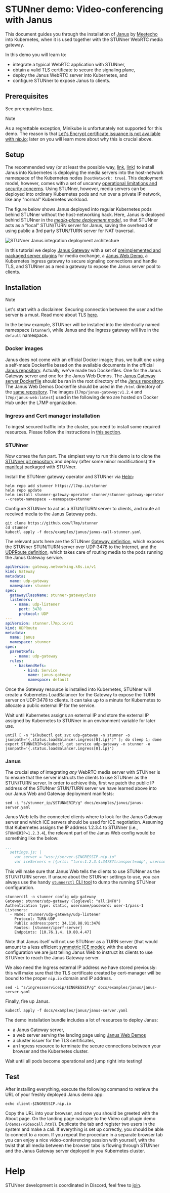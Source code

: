 # STUNner demo: Video-conferencing with Janus

This document guides you through the installation of [Janus](https://janus.conf.meetecho.com/) by [Meetecho](https://www.meetecho.com/en/) into Kubernetes, when it is used together with the STUNner WebRTC media gateway.

In this demo you will learn to:

- integrate a typical WebRTC application with STUNner,
- obtain a valid TLS certificate to secure the signaling plane,
- deploy the Janus WebRTC server into Kubernetes, and
- configure STUNner to expose Janus to clients.

## Prerequisites

See prerequisites [here](../../INSTALL.md#prerequisites).

> [!NOTE]
>
> As a regrettable exception, Minikube is unfortunately not supported for this demo. The reason is that [Let's Encrypt certificate issuance is not available with nip.io](https://medium.com/@EmiiKhaos/there-is-no-possibility-that-you-can-get-lets-encrypt-certificate-with-nip-io-7483663e0c1b); later on you will learn more about why this is crucial above.

## Setup

The recommended way (or at least the possible way, [link](https://janus.discourse.group/t/janus-with-kubernetes-demystifying-the-myths/938), [link](https://bugraoz93.medium.com/active-passive-highly-availability-janus-gateway-on-kubernetes-2189256e5525)) to install Janus into Kubernetes is deploying the media servers into the host-network namespace of the Kubernetes nodes (`hostNetwork: true`). This deployment model, however, comes with a set of uncanny [operational limitations and security concerns](../../WHY.md). Using STUNner, however, media servers can be deployed into ordinary Kubernetes pods and run over a private IP network, like any "normal" Kubernetes workload.

The figure below shows Janus deployed into regular Kubernetes pods behind STUNner without the host-networking hack. Here, Janus is deployed behind STUNner in the [*media-plane deployment model*](../../DEPLOYMENT.md), so that STUNner acts as a "local" STUN/TURN server for Janus, saving the overhead of using public a 3rd party STUN/TURN server for NAT traversal.

![STUNner Janus integration deployment architecture](../../img/stunner_janus_arch.svg)

In this tutorial we deploy [Janus Gateway](https://github.com/meetecho/janus-gateway/tree/master) with a set of [preimplemented and packaged server plugins](https://janus.conf.meetecho.com/docs/pluginslist.html) for media exchange, a [Janus Web Demo](https://github.com/meetecho/janus-gateway/tree/master/html), a Kubernetes Ingress gateway to secure signaling connections and handle TLS, and STUNner as a media gateway to expose the Janus server pool to clients.

## Installation

> [!NOTE]
>
> Let's start with a disclaimer. Securing connection between the user and the server is a must. Read more about TLS [here](../TLS.md).

In the below example, STUNner will be installed into the identically named namespace (`stunner`), while Janus and the Ingress gateway will live in the `default` namespace.

### Docker images

Janus does not come with an official Docker image; thus, we built one using a self-made Dockerfile based on the available documents in the official [Janus repository](https://github.com/meetecho/janus-gateway). Actually, we've made two Dockerfiles. One for the Janus Gateway server and one for the Janus Web Demos. The [Janus Gateway server Dockerfile](./DOCKERFILE-janus-gateway) should be ran in the root directory of the [Janus repository](https://github.com/meetecho/janus-gateway). The Janus Web Demos Dockerfile should be used in the `/html` directory of the [same repository](https://github.com/meetecho/janus-gateway/tree/master/html). The images (`l7mp/janus-gateway:v1.2.4` and `l7mp/janus-web:latest`) used in the following demo are hosted on Docker Hub under the L7MP organization.

### Ingress and Cert manager installation

To ingest secured traffic into the cluster, you need to install some required resources. Please follow the instructions in [this section](../TLS.md#installation).

### STUNner

Now comes the fun part. The simplest way to run this demo is to clone the [STUNner git repository](https://github.com/l7mp/stunner) and deploy (after some minor modifications) the [manifest](janus-server.yaml) packaged with STUNner.

Install the STUNner gateway operator and STUNner via [Helm](https://github.com/l7mp/stunner-helm):

```console
helm repo add stunner https://l7mp.io/stunner
helm repo update
helm install stunner-gateway-operator stunner/stunner-gateway-operator --create-namespace --namespace=stunner
```

Configure STUNner to act as a STUN/TURN server to clients, and route all received media to the Janus Gateway pods.

```console
git clone https://github.com/l7mp/stunner
cd stunner
kubectl apply -f docs/examples/janus/janus-call-stunner.yaml
```

The relevant parts here are the STUNner [Gateway definition](../../GATEWAY.md#gateway), which exposes the STUNner STUN/TURN server over UDP:3478 to the Internet, and the [UDPRoute definition](../../GATEWAY.md#udproute), which takes care of routing media to the pods running the Janus Gateway service.

```yaml
apiVersion: gateway.networking.k8s.io/v1
kind: Gateway
metadata:
  name: udp-gateway
  namespace: stunner
spec:
  gatewayClassName: stunner-gatewayclass
  listeners:
    - name: udp-listener
      port: 3478
      protocol: UDP
---
apiVersion: stunner.l7mp.io/v1
kind: UDPRoute
metadata:
  name: janus
  namespace: stunner
spec:
  parentRefs:
    - name: udp-gateway
  rules:
    - backendRefs:
        - kind: Service
          name: janus-gateway
          namespace: default
```

Once the Gateway resource is installed into Kubernetes, STUNner will create a Kubernetes LoadBalancer for the Gateway to expose the TURN server on UDP:3478 to clients. It can take up to a minute for Kubernetes to allocate a public external IP for the service.

Wait until Kubernetes assigns an external IP and store the external IP assigned by Kubernetes to
STUNner in an environment variable for later use.

```console
until [ -n "$(kubectl get svc udp-gateway -n stunner -o jsonpath='{.status.loadBalancer.ingress[0].ip}')" ]; do sleep 1; done
export STUNNERIP=$(kubectl get service udp-gateway -n stunner -o jsonpath='{.status.loadBalancer.ingress[0].ip}')
```

### Janus

The crucial step of integrating *any* WebRTC media server with STUNner is to ensure that the server instructs the clients to use STUNner as the STUN/TURN server. In order to achieve this, first we patch the public IP address of the STUNner STUN/TURN server we have learned above into our Janus Web and Gateway deployment manifests:

```console
sed -i "s/stunner_ip/$STUNNERIP/g" docs/examples/janus/janus-server.yaml
```

Janus Web tells the connected clients where to look for the Janus Gateway server and which ICE servers should be used for ICE negotiation. Assuming that Kubernetes assigns the IP address 1.2.3.4 to STUNner (i.e., `STUNNERIP=1.2.3.4`), the relevant part of the Janus Web config would be something like the below:

```yaml
...
  settings.js: |
    var server = "wss://server-$INGRESSIP.nip.io"
    var iceServers = [{urls: "turn:1.2.3.4:3478?transport=udp", username: "user-1", credential: "pass-1"}]
```

This will make sure that Janus Web tells the clients to use STUNner as the STUN/TURN server. If unsure about the STUNner settings to use, you can always use the handy [`stunnerctl` CLI tool](/cmd/stunnerctl/README.md) to dump the running STUNner configuration.

``` console
stunnerctl -n stunner config udp-gateway
Gateway: stunner/udp-gateway (loglevel: "all:INFO")
Authentication type: static, username/password: user-1/pass-1
Listeners:
  - Name: stunner/udp-gateway/udp-listener
    Protocol: TURN-UDP
    Public address:port: 34.118.88.91:3478
    Routes: [stunner/iperf-server]
    Endpoints: [10.76.1.4, 10.80.4.47]
```

Note that Janus itself will not use STUNner as a TURN server (that would amount to a less efficient [symmetric ICE mode](../../DEPLOYMENT.md)); with the above configuration we are just telling Janus Web to instruct its clients to use STUNner to reach the Janus Gateway server.

We also need the Ingress external IP address we have stored previously: this will make sure that the TLS certificate created by cert-manager will be bound to the proper `nip.io` domain and IP address.

```console
sed -i "s/ingressserviceip/$INGRESSIP/g" docs/examples/janus/janus-server.yaml
```

Finally, fire up Janus.

```console
kubectl apply -f docs/examples/janus/janus-server.yaml
```

The demo installation bundle includes a lot of resources to deploy Janus:

- a Janus Gateway server,
- a web server serving the landing page using [Janus Web Demos](https://github.com/meetecho/janus-gateway/tree/master/html)
- a cluster issuer for the TLS certificates,
- an Ingress resource to terminate the secure connections between your browser and the Kubernetes cluster.

Wait until all pods become operational and jump right into testing!

## Test

After installing everything, execute the following command to retrieve the URL of your freshly deployed Janus demo app:

```console
echo client-$INGRESSIP.nip.io
```

Copy the URL into your browser, and now you should be greeted with the About page. On the landing page navigate to the Video call plugin demo (`/demos/videocall.html`). Duplicate the tab and register two users in the system and make a call.  If everything is set up correctly, you should be able to connect to a room. If you repeat the procedure in a separate browser tab you can enjoy a nice video-conferencing session with yourself, with the twist that all media between the browser tabs is flowing through STUNner and the Janus Gateway server deployed in you Kubernetes cluster.

# Help

STUNner development is coordinated in Discord, feel free to [join](https://discord.gg/DyPgEsbwzc).